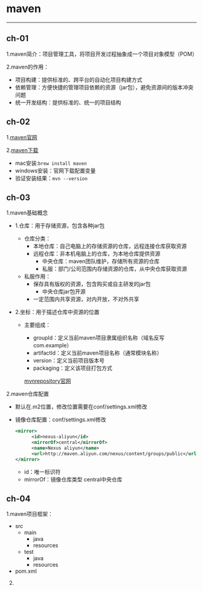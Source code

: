 # maven

------



## ch-01

1.maven简介：项目管理工具，将项目开发过程抽象成一个项目对象模型（POM）

2.maven的作用：

+ 项目构建：提供标准的、跨平台的自动化项目构建方式
+ 依赖管理：方便快捷的管理项目依赖的资源（jar包），避免资源间的版本冲突问题
+ 统一开发结构：提供标准的、统一的项目结构

## ch-02

1.[maven官网](http://maven.apache.org)

2.[maven下载](http://maven.apache.org/download.cgi)

+ mac安装:`brew install maven`
+ windows安装：官网下载配置变量
+ 验证安装结果：`mvn --version`

## ch-03

1.maven基础概念

+ 1.仓库：用于存储资源，包含各种jar包

  + 仓库分类：
    + 本地仓库：自己电脑上的存储资源的仓库，远程连接仓库获取资源
    + 远程仓库：非本机电脑上的仓库，为本地仓库提供资源
      + 中央仓库：maven团队维护，存储所有资源的仓库
      + 私服：部门/公司范围内存储资源的仓库，从中央仓库获取资源
  + 私服作用：
    + 保存具有版权的资源，包含购买或自主研发的jar包
      + 中央仓库jar包开源
    + 一定范围内共享资源，对内开放，不对外共享

+ 2.坐标：用于描述仓库中资源的位置

  + 主要组成：

    + groupId：定义当前maven项目隶属组织名称（域名反写com.example）
    + artifactId：定义当前maven项目名称（通常模块名称）
    + version：定义当前项目版本号
    + packaging：定义该项目打包方式

    [mvnrepository官网](https://mvnrepository.com)

2.maven仓库配置

+ 默认在.m2位置，修改位置需要在conf/settings.xml修改

+ 镜像仓库配置：conf/settings.xml修改

  ```xml
  <mirror>
        <id>nexus-aliyun</id> 
        <mirrorOf>central</mirrorOf>
        <name>Nexus aliyun</name>
        <url>http://maven.aliyun.com/nexus/content/groups/public</url>
  </mirror>
  ```

  + id：唯一标识符
  + mirrorOf：镜像仓库类型 central中央仓库

## ch-04

1.maven项目框架：

+ src
  + main
    + java
    + resources
  + test
    + java
    + resources
+ pom.xml

2.

